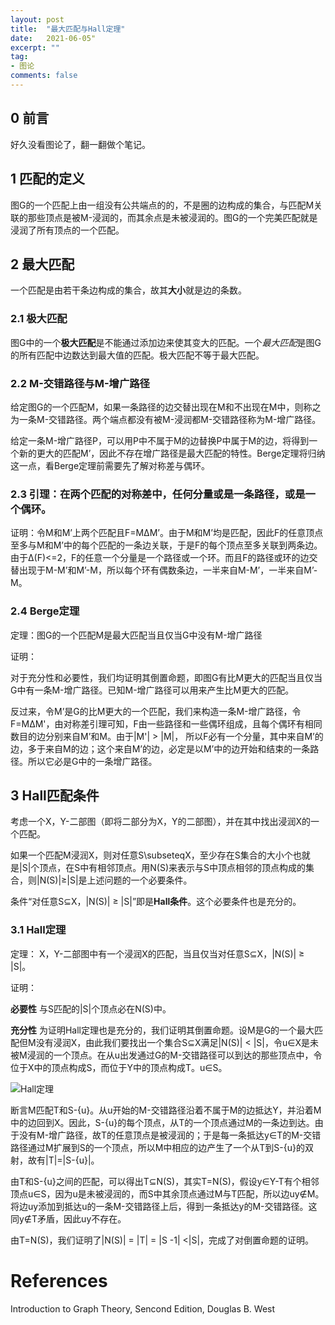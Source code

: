 ```yaml
---
layout: post
title:  "最大匹配与Hall定理"
date:   2021-06-05"
excerpt: ""
tag:
- 图论
comments: false
---
```


## 0 前言

好久没看图论了，翻一翻做个笔记。


## 1 匹配的定义

图G的一个匹配上由一组没有公共端点的的，不是圈的边构成的集合，与匹配M关联的那些顶点是被M-浸润的，而其余点是未被浸润的。图G的一个完美匹配就是浸润了所有顶点的一个匹配。

## 2 最大匹配

一个匹配是由若干条边构成的集合，故其**大小**就是边的条数。

### 2.1 极大匹配

图G中的一个**极大匹配**是不能通过添加边来使其变大的匹配。一个*最大匹配*是图G的所有匹配中边数达到最大值的匹配。极大匹配不等于最大匹配。

### 2.2 M-交错路径与M-增广路径

给定图G的一个匹配M，如果一条路径的边交替出现在M和不出现在M中，则称之为一条M-交错路径。两个端点都没有被M-浸润都M-交错路径称为M-增广路径。

给定一条M-增广路径P，可以用P中不属于M的边替换P中属于M的边，将得到一个新的更大的匹配M’，因此不存在增广路径是最大匹配的特性。Berge定理将归纳这一点，看Berge定理前需要先了解对称差与偶环。

### 2.3 引理：在两个匹配的对称差中，任何分量或是一条路径，或是一个偶环。

证明：令M和M’上两个匹配且F=MΔM’。由于M和M’均是匹配，因此F的任意顶点至多与M和M’中的每个匹配的一条边关联，于是F的每个顶点至多关联到两条边。由于Δ(F)<=2，F的任意一个分量是一个路径或一个环。而且F的路径或环的边交替出现于M-M’和M’-M，所以每个环有偶数条边，一半来自M-M’，一半来自M’-M。

### 2.4 Berge定理

定理：图G的一个匹配M是最大匹配当且仅当G中没有M-增广路径

证明：

对于充分性和必要性，我们均证明其倒置命题，即图G有比M更大的匹配当且仅当G中有一条M-增广路径。已知M-增广路径可以用来产生比M更大的匹配。

反过来，令M’是G的比M更大的一个匹配，我们来构造一条M-增广路径，令F=MΔM'，由对称差引理可知，F由一些路径和一些偶环组成，且每个偶环有相同数目的边分别来自M’和M。由于\|M'\| > \|M\|， 所以F必有一个分量，其中来自M’的边，多于来自M的边；这个来自M’的边，必定是以M’中的边开始和结束的一条路径。所以它必是G中的一条增广路径。

## 3 Hall匹配条件

考虑一个X，Y-二部图（即将二部分为X，Y的二部图），并在其中找出浸润X的一个匹配。

如果一个匹配M浸润X，则对任意S\subseteqX，至少存在S集合的大小个也就是|S|个顶点，在S中有相邻顶点。用N(S)来表示与S中顶点相邻的顶点构成的集合，则\|N(S)\|≥\|S\|是上述问题的一个必要条件。

条件“对任意S⊆X，\|N(S)\| ≥ \|S\|”即是**Hall条件**。这个必要条件也是充分的。

### 3.1 Hall定理

定理： X，Y-二部图中有一个浸润X的匹配，当且仅当对任意S⊆X，\|N(S)\| ≥ \|S\|。

证明：

**必要性** 与S匹配的\|S\|个顶点必在N(S)中。

**充分性** 为证明Hall定理也是充分的，我们证明其倒置命题。设M是G的一个最大匹配但M没有浸润X，由此我们要找出一个集合S⊆X满足\|N(S)\| < \|S\|，令u∈X是未被M浸润的一个顶点。在从u出发通过G的M-交错路径可以到达的那些顶点中，令位于X中的顶点构成S，而位于Y中的顶点构成T。u∈S。

![Hall定理](https://yawwq.github.io/assets/img/最大匹配与Hall定理/1.png)

断言M匹配T和S-{u}。从u开始的M-交错路径沿着不属于M的边抵达Y，并沿着M中的边回到X。因此，S-{u}的每个顶点，从T的一个顶点通过M的一条边到达。由于没有M-增广路径，故T的任意顶点是被浸润的；于是每一条抵达y∈T的M-交错路径通过M扩展到S的一个顶点，所以M中相应的边产生了一个从T到S-{u}的双射，故有\|T\|=\|S-{u}\|。

由T和S-{u}之间的匹配，可以得出T⊆N(S)，其实T=N(S)，假设y∈Y-T有个相邻顶点u∈S，因为u是未被浸润的，而S中其余顶点通过M与T匹配，所以边uy∉M。将边uy添加到抵达u的一条M-交错路径上后，得到一条抵达y的M-交错路径。这同y∉T矛盾，因此uy不存在。

由T=N(S)，我们证明了\|N(S)\| = \|T\| = \|S -1\| <\|S\|，完成了对倒置命题的证明。




# References

Introduction to Graph Theory, Sencond Edition, Douglas B. West
